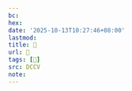 ```yaml
---
bc:
hex:
date: '2025-10-13T10:27:46+08:00'
lastmod:
title: 􄂉
url: 􄂉
tags: [𠪇]
src: DCCV
note:
---
```

